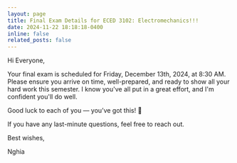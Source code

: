 ```yaml
---
layout: page
title: Final Exam Details for ECED 3102: Electromechanics!!!
date: 2024-11-22 18:18:18-0400
inline: false
related_posts: false
---
```


Hi Everyone,

Your final exam is scheduled for Friday, December 13th, 2024, at 8:30 AM. Please
ensure you arrive on time, well-prepared, and ready to show all your hard work
this semester. I know you've all put in a great effort, and I'm confident you'll
do well.

Good luck to each of you — you’ve got this! 💪

If you have any last-minute questions, feel free to reach out.

Best wishes,

Nghia
